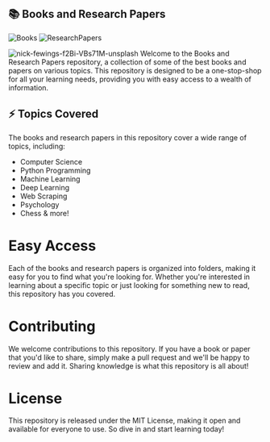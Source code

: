## 📚  Books and Research Papers
![Books](https://img.shields.io/badge/-Books-red?style=flat-square&logo=books)
![ResearchPapers](https://img.shields.io/badge/-Research%20Papers-blue?style=flat-square&logo=research_papers)

![nick-fewings-f2Bi-VBs71M-unsplash](https://user-images.githubusercontent.com/99079792/216771414-e1323024-84e9-4789-b2d4-ebdae53387ed.jpg)
Welcome to the Books and Research Papers repository, a collection of some of the best books and papers on various topics. This repository is designed to be a one-stop-shop for all your learning needs, providing you with easy access to a wealth of information.

## ⚡ Topics Covered
The books and research papers in this repository cover a wide range of topics, including:

* Computer Science
* Python Programming
* Machine Learning
* Deep Learning
* Web Scraping
* Psychology
* Chess
& more!

# Easy Access
Each of the books and research papers is organized into folders, making it easy for you to find what you're looking for. Whether you're interested in learning about a specific topic or just looking for something new to read, this repository has you covered.

# Contributing
We welcome contributions to this repository. If you have a book or paper that you'd like to share, simply make a pull request and we'll be happy to review and add it. Sharing knowledge is what this repository is all about!

# License
This repository is released under the MIT License, making it open and available for everyone to use. So dive in and start learning today!

